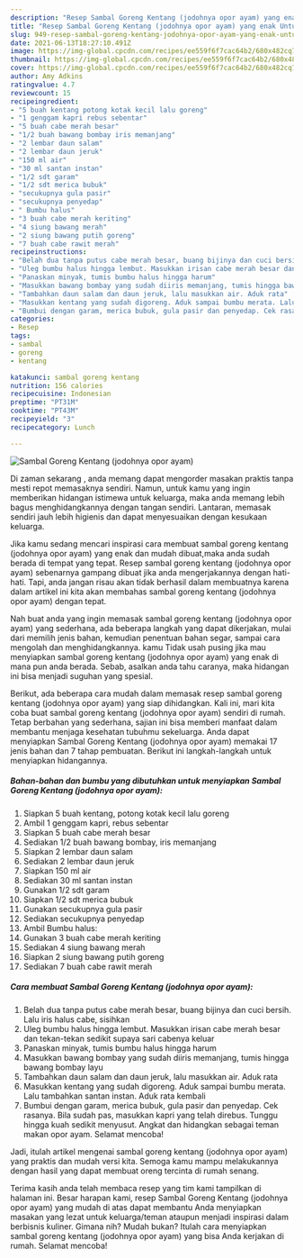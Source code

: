 ```yaml
---
description: "Resep Sambal Goreng Kentang (jodohnya opor ayam) yang enak Untuk Jualan"
title: "Resep Sambal Goreng Kentang (jodohnya opor ayam) yang enak Untuk Jualan"
slug: 949-resep-sambal-goreng-kentang-jodohnya-opor-ayam-yang-enak-untuk-jualan
date: 2021-06-13T18:27:10.491Z
image: https://img-global.cpcdn.com/recipes/ee559f6f7cac64b2/680x482cq70/sambal-goreng-kentang-jodohnya-opor-ayam-foto-resep-utama.jpg
thumbnail: https://img-global.cpcdn.com/recipes/ee559f6f7cac64b2/680x482cq70/sambal-goreng-kentang-jodohnya-opor-ayam-foto-resep-utama.jpg
cover: https://img-global.cpcdn.com/recipes/ee559f6f7cac64b2/680x482cq70/sambal-goreng-kentang-jodohnya-opor-ayam-foto-resep-utama.jpg
author: Amy Adkins
ratingvalue: 4.7
reviewcount: 15
recipeingredient:
- "5 buah kentang potong kotak kecil lalu goreng"
- "1 genggam kapri rebus sebentar"
- "5 buah cabe merah besar"
- "1/2 buah bawang bombay iris memanjang"
- "2 lembar daun salam"
- "2 lembar daun jeruk"
- "150 ml air"
- "30 ml santan instan"
- "1/2 sdt garam"
- "1/2 sdt merica bubuk"
- "secukupnya gula pasir"
- "secukupnya penyedap"
- " Bumbu halus"
- "3 buah cabe merah keriting"
- "4 siung bawang merah"
- "2 siung bawang putih goreng"
- "7 buah cabe rawit merah"
recipeinstructions:
- "Belah dua tanpa putus cabe merah besar, buang bijinya dan cuci bersih. Lalu iris halus cabe, sisihkan"
- "Uleg bumbu halus hingga lembut. Masukkan irisan cabe merah besar dan tekan-tekan sedikit supaya sari cabenya keluar"
- "Panaskan minyak, tumis bumbu halus hingga harum"
- "Masukkan bawang bombay yang sudah diiris memanjang, tumis hingga bawang bombay layu"
- "Tambahkan daun salam dan daun jeruk, lalu masukkan air. Aduk rata"
- "Masukkan kentang yang sudah digoreng. Aduk sampai bumbu merata. Lalu tambahkan santan instan. Aduk rata kembali"
- "Bumbui dengan garam, merica bubuk, gula pasir dan penyedap. Cek rasanya. Bila sudah pas, masukkan kapri yang telah direbus. Tunggu hingga kuah sedikit menyusut. Angkat dan hidangkan sebagai teman makan opor ayam. Selamat mencoba!"
categories:
- Resep
tags:
- sambal
- goreng
- kentang

katakunci: sambal goreng kentang 
nutrition: 156 calories
recipecuisine: Indonesian
preptime: "PT31M"
cooktime: "PT43M"
recipeyield: "3"
recipecategory: Lunch

---
```



![Sambal Goreng Kentang (jodohnya opor ayam)](https://img-global.cpcdn.com/recipes/ee559f6f7cac64b2/680x482cq70/sambal-goreng-kentang-jodohnya-opor-ayam-foto-resep-utama.jpg)

Di zaman  sekarang , anda memang dapat mengorder masakan praktis tanpa mesti repot memasaknya sendiri. Namun, untuk kamu yang ingin memberikan hidangan istimewa untuk keluarga, maka anda memang lebih bagus menghidangkannya dengan tangan sendiri. Lantaran, memasak sendiri jauh lebih higienis dan dapat menyesuaikan dengan kesukaan keluarga.

Jika kamu sedang mencari inspirasi cara membuat sambal goreng kentang (jodohnya opor ayam) yang enak dan mudah dibuat,maka anda sudah berada di tempat yang tepat. Resep sambal goreng kentang (jodohnya opor ayam)  sebenarnya gampang dibuat jika anda mengerjakannya dengan hati-hati. Tapi, anda jangan risau akan tidak berhasil dalam membuatnya 
karena dalam artikel ini kita akan membahas sambal goreng kentang (jodohnya opor ayam) dengan tepat.  



Nah buat anda yang ingin memasak sambal goreng kentang (jodohnya opor ayam) yang sederhana, ada beberapa langkah yang dapat dikerjakan, mulai dari memilih jenis bahan, kemudian penentuan bahan segar, sampai cara mengolah dan menghidangkannya. kamu Tidak usah pusing jika mau menyiapkan sambal goreng kentang (jodohnya opor ayam) yang enak di mana pun anda berada. Sebab, asalkan anda  tahu caranya, maka hidangan ini bisa menjadi suguhan yang spesial.

Berikut, ada beberapa cara mudah dalam memasak resep sambal goreng kentang (jodohnya opor ayam) yang siap dihidangkan. Kali ini, mari kita coba buat sambal goreng kentang (jodohnya opor ayam) sendiri di rumah. Tetap berbahan yang sederhana, sajian ini bisa memberi manfaat dalam membantu menjaga kesehatan tubuhmu sekeluarga. Anda dapat menyiapkan Sambal Goreng Kentang (jodohnya opor ayam) memakai 17 jenis bahan dan 7 tahap pembuatan. Berikut ini langkah-langkah untuk menyiapkan hidangannya.

<!--inarticleads1-->

##### Bahan-bahan dan bumbu yang dibutuhkan untuk menyiapkan Sambal Goreng Kentang (jodohnya opor ayam):

1. Siapkan 5 buah kentang, potong kotak kecil lalu goreng
1. Ambil 1 genggam kapri, rebus sebentar
1. Siapkan 5 buah cabe merah besar
1. Sediakan 1/2 buah bawang bombay, iris memanjang
1. Siapkan 2 lembar daun salam
1. Sediakan 2 lembar daun jeruk
1. Siapkan 150 ml air
1. Sediakan 30 ml santan instan
1. Gunakan 1/2 sdt garam
1. Siapkan 1/2 sdt merica bubuk
1. Gunakan secukupnya gula pasir
1. Sediakan secukupnya penyedap
1. Ambil  Bumbu halus:
1. Gunakan 3 buah cabe merah keriting
1. Sediakan 4 siung bawang merah
1. Siapkan 2 siung bawang putih goreng
1. Sediakan 7 buah cabe rawit merah




<!--inarticleads2-->

##### Cara membuat Sambal Goreng Kentang (jodohnya opor ayam):

1. Belah dua tanpa putus cabe merah besar, buang bijinya dan cuci bersih. Lalu iris halus cabe, sisihkan
1. Uleg bumbu halus hingga lembut. Masukkan irisan cabe merah besar dan tekan-tekan sedikit supaya sari cabenya keluar
1. Panaskan minyak, tumis bumbu halus hingga harum
1. Masukkan bawang bombay yang sudah diiris memanjang, tumis hingga bawang bombay layu
1. Tambahkan daun salam dan daun jeruk, lalu masukkan air. Aduk rata
1. Masukkan kentang yang sudah digoreng. Aduk sampai bumbu merata. Lalu tambahkan santan instan. Aduk rata kembali
1. Bumbui dengan garam, merica bubuk, gula pasir dan penyedap. Cek rasanya. Bila sudah pas, masukkan kapri yang telah direbus. Tunggu hingga kuah sedikit menyusut. Angkat dan hidangkan sebagai teman makan opor ayam. Selamat mencoba!




Jadi, itulah artikel mengenai  sambal goreng kentang (jodohnya opor ayam)  yang praktis dan mudah versi kita. Semoga kamu mampu melakukannya dengan hasil yang dapat membuat oreng tercinta di rumah senang. 

Terima kasih anda telah membaca resep yang tim kami tampilkan di halaman ini. Besar harapan kami, resep  Sambal Goreng Kentang (jodohnya opor ayam) yang mudah di atas dapat membantu Anda menyiapkan masakan yang lezat untuk keluarga/teman ataupun menjadi inspirasi dalam berbisnis kuliner. Gimana nih? Mudah bukan? Itulah cara menyiapkan sambal goreng kentang (jodohnya opor ayam) yang bisa Anda kerjakan di rumah. Selamat mencoba!

